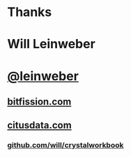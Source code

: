 # Thanks

# Will Leinweber

# [@leinweber](http://twitter.com/leinweber)

## [bitfission.com](http://bitfission.com)
## [citusdata.com](http://citusdata.com)

### [github.com/will/crystalworkbook](http://github.com/crystalworkbook)

